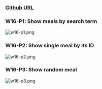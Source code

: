 ### [Github URL](https://github.com/yuwen1213/1112-1N-js-demo-211410740.git)

### W16-P1: Show meals by search term

![w16-p1.png](https://hlbovfzvhsftjuylmwlc.supabase.co/storage/v1/object/public/demo-40/md_1N_img/w16-p1.png)

### W16-P2: Show single meal by its ID

![w16-p2.png](https://hlbovfzvhsftjuylmwlc.supabase.co/storage/v1/object/public/demo-40/md_1N_img/w16-p2.png)

### W16-P3: Show random meal

![w16-p3.png](https://hlbovfzvhsftjuylmwlc.supabase.co/storage/v1/object/public/demo-40/md_1N_img/w16-p3.png)

